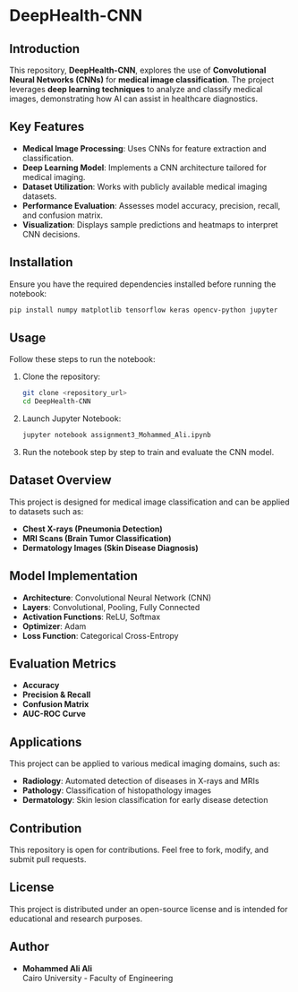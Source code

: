 # DeepHealth-CNN

## Introduction

This repository, **DeepHealth-CNN**, explores the use of **Convolutional Neural Networks (CNNs)** for **medical image classification**. The project leverages **deep learning techniques** to analyze and classify medical images, demonstrating how AI can assist in healthcare diagnostics.

## Key Features

- **Medical Image Processing**: Uses CNNs for feature extraction and classification.
- **Deep Learning Model**: Implements a CNN architecture tailored for medical imaging.
- **Dataset Utilization**: Works with publicly available medical imaging datasets.
- **Performance Evaluation**: Assesses model accuracy, precision, recall, and confusion matrix.
- **Visualization**: Displays sample predictions and heatmaps to interpret CNN decisions.

## Installation

Ensure you have the required dependencies installed before running the notebook:

```bash
pip install numpy matplotlib tensorflow keras opencv-python jupyter
```

## Usage

Follow these steps to run the notebook:

1. Clone the repository:
   ```bash
   git clone <repository_url>
   cd DeepHealth-CNN
   ```
2. Launch Jupyter Notebook:
   ```bash
   jupyter notebook assignment3_Mohammed_Ali.ipynb
   ```
3. Run the notebook step by step to train and evaluate the CNN model.

## Dataset Overview

This project is designed for medical image classification and can be applied to datasets such as:
- **Chest X-rays (Pneumonia Detection)**
- **MRI Scans (Brain Tumor Classification)**
- **Dermatology Images (Skin Disease Diagnosis)**

## Model Implementation

- **Architecture**: Convolutional Neural Network (CNN)
- **Layers**: Convolutional, Pooling, Fully Connected
- **Activation Functions**: ReLU, Softmax
- **Optimizer**: Adam
- **Loss Function**: Categorical Cross-Entropy

## Evaluation Metrics

- **Accuracy**
- **Precision & Recall**
- **Confusion Matrix**
- **AUC-ROC Curve**

## Applications

This project can be applied to various medical imaging domains, such as:
- **Radiology**: Automated detection of diseases in X-rays and MRIs
- **Pathology**: Classification of histopathology images
- **Dermatology**: Skin lesion classification for early disease detection

## Contribution

This repository is open for contributions. Feel free to fork, modify, and submit pull requests.

## License

This project is distributed under an open-source license and is intended for educational and research purposes.

## Author

- **Mohammed Ali Ali**  
  Cairo University - Faculty of Engineering

